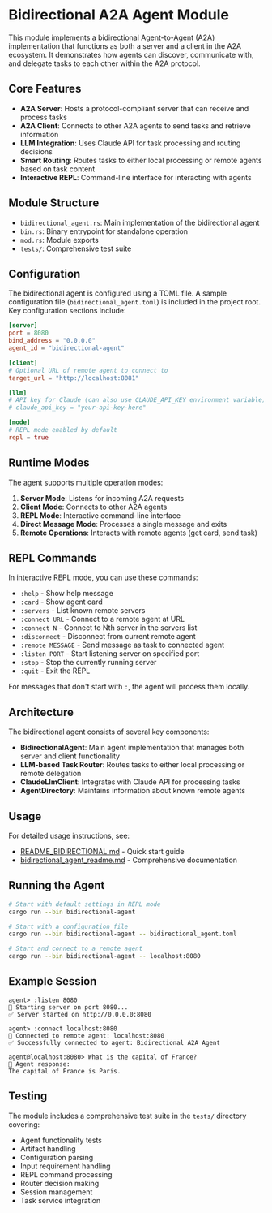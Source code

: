 # Bidirectional A2A Agent Module

This module implements a bidirectional Agent-to-Agent (A2A) implementation that functions as both a server and a client in the A2A ecosystem. It demonstrates how agents can discover, communicate with, and delegate tasks to each other within the A2A protocol.

## Core Features

- **A2A Server**: Hosts a protocol-compliant server that can receive and process tasks
- **A2A Client**: Connects to other A2A agents to send tasks and retrieve information
- **LLM Integration**: Uses Claude API for task processing and routing decisions
- **Smart Routing**: Routes tasks to either local processing or remote agents based on task content
- **Interactive REPL**: Command-line interface for interacting with agents

## Module Structure

- `bidirectional_agent.rs`: Main implementation of the bidirectional agent
- `bin.rs`: Binary entrypoint for standalone operation
- `mod.rs`: Module exports
- `tests/`: Comprehensive test suite

## Configuration

The bidirectional agent is configured using a TOML file. A sample configuration file (`bidirectional_agent.toml`) is included in the project root. Key configuration sections include:

```toml
[server]
port = 8080
bind_address = "0.0.0.0"
agent_id = "bidirectional-agent"

[client]
# Optional URL of remote agent to connect to
target_url = "http://localhost:8081"

[llm]
# API key for Claude (can also use CLAUDE_API_KEY environment variable)
# claude_api_key = "your-api-key-here"

[mode]
# REPL mode enabled by default
repl = true
```

## Runtime Modes

The agent supports multiple operation modes:

1. **Server Mode**: Listens for incoming A2A requests
2. **Client Mode**: Connects to other A2A agents
3. **REPL Mode**: Interactive command-line interface
4. **Direct Message Mode**: Processes a single message and exits
5. **Remote Operations**: Interacts with remote agents (get card, send task)

## REPL Commands

In interactive REPL mode, you can use these commands:

- `:help` - Show help message
- `:card` - Show agent card
- `:servers` - List known remote servers
- `:connect URL` - Connect to a remote agent at URL
- `:connect N` - Connect to Nth server in the servers list
- `:disconnect` - Disconnect from current remote agent
- `:remote MESSAGE` - Send message as task to connected agent
- `:listen PORT` - Start listening server on specified port
- `:stop` - Stop the currently running server
- `:quit` - Exit the REPL

For messages that don't start with `:`, the agent will process them locally.

## Architecture

The bidirectional agent consists of several key components:

- **BidirectionalAgent**: Main agent implementation that manages both server and client functionality
- **LLM-based Task Router**: Routes tasks to either local processing or remote delegation
- **ClaudeLlmClient**: Integrates with Claude API for processing tasks
- **AgentDirectory**: Maintains information about known remote agents

## Usage

For detailed usage instructions, see:
- [README_BIDIRECTIONAL.md](/README_BIDIRECTIONAL.md) - Quick start guide
- [bidirectional_agent_readme.md](/bidirectional_agent_readme.md) - Comprehensive documentation

## Running the Agent

```bash
# Start with default settings in REPL mode
cargo run --bin bidirectional-agent

# Start with a configuration file
cargo run --bin bidirectional-agent -- bidirectional_agent.toml

# Start and connect to a remote agent
cargo run --bin bidirectional-agent -- localhost:8080
```

## Example Session

```
agent> :listen 8080
🚀 Starting server on port 8080...
✅ Server started on http://0.0.0.0:8080

agent> :connect localhost:8080
🔗 Connected to remote agent: localhost:8080
✅ Successfully connected to agent: Bidirectional A2A Agent

agent@localhost:8080> What is the capital of France?
🤖 Agent response:
The capital of France is Paris.
```

## Testing

The module includes a comprehensive test suite in the `tests/` directory covering:

- Agent functionality tests
- Artifact handling
- Configuration parsing
- Input requirement handling
- REPL command processing
- Router decision making
- Session management
- Task service integration